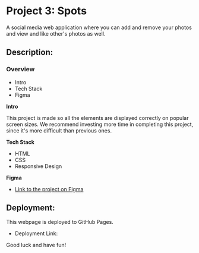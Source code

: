 # Project 3: Spots

A social media web application where you can add and remove your photos and view and like other's photos as well.

## Description:

### Overview

- Intro
- Tech Stack
- Figma

**Intro**

This project is made so all the elements are displayed correctly on popular screen sizes. We recommend investing more time in completing this project, since it's more difficult than previous ones.

**Tech Stack**

- HTML
- CSS
- Responsive Design

**Figma**

- [Link to the project on Figma](https://www.figma.com/file/BBNm2bC3lj8QQMHlnqRsga/Sprint-3-Project-%E2%80%94-Spots?type=design&node-id=2%3A60&mode=design&t=afgNFybdorZO6cQo-1)

## Deployment:

This webpage is deployed to GitHub Pages.

- Deployment Link:

Good luck and have fun!
